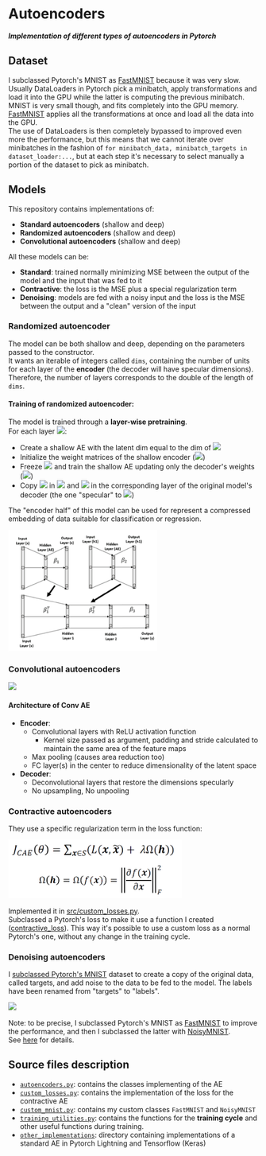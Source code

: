 # Autoencoders
**_Implementation of different types of autoencoders in Pytorch_**

## Dataset
I subclassed Pytorch's MNIST as [FastMNIST](src/custom_mnist.py#L9) because it was very slow.
Usually DataLoaders in Pytorch pick a minibatch, apply transformations and load it into the GPU while the latter is computing
the previous minibatch. MNIST is very small though, and fits completely into the GPU memory.<br>
[FastMNIST](src/custom_mnist.py#L9) applies all the transformations at once and load all the data into the GPU.<br>
The use of DataLoaders is then completely bypassed to improved even more the performance, but this means that we cannot
iterate over minibatches in the fashion of `for minibatch_data, minibatch_targets in dataset_loader:...`, but at each
step it's necessary to select manually a portion of the dataset to pick as minibatch.

## Models
This repository contains implementations of:
- **Standard autoencoders** (shallow and deep)
- **Randomized autoencoders** (shallow and deep)
- **Convolutional autoencoders** (shallow and deep)

All these models can be:
- **Standard**: trained normally minimizing MSE between the output of the model and the input that was fed to it
- **Contractive**: the loss is the MSE plus a special regularization term
- **Denoising**: models are fed with a noisy input and the loss is the MSE between the output and a "clean" version of the input

### Randomized autoencoder
The model can be both shallow and deep, depending on the parameters passed to the constructor.<br>
It wants an iterable of integers called `dims`, containing the number of units
for each layer of the **encoder** (the decoder will have specular dimensions).
Therefore, the number of layers corresponds to the double of the length of `dims`.

#### Training of randomized autoencoder:
The model is trained through a **layer-wise pretraining**.<br>
For each layer <img src="https://render.githubusercontent.com/render/math?math=l">:
- Create a shallow AE with the latent dim equal to the dim of <img src="https://render.githubusercontent.com/render/math?math=l">
- Initialize the weight matrices of the shallow encoder (<img src="https://render.githubusercontent.com/render/math?math=W_e">)
- Freeze <img src="https://render.githubusercontent.com/render/math?math=W_e"> and train the shallow AE updating only the decoder's weights
  (<img src="https://render.githubusercontent.com/render/math?math=W_d">)
- Copy <img src="https://render.githubusercontent.com/render/math?math=W_d^T"> in
  <img src="https://render.githubusercontent.com/render/math?math=l"> and
  <img src="https://render.githubusercontent.com/render/math?math=W_d"> in the corresponding layer
  of the original model's decoder (the one "specular" to <img src="https://render.githubusercontent.com/render/math?math=l">)
  
The "encoder half" of this model can be used for represent a compressed embedding of data suitable for classification or regression.

<img src="plots_and_images/randAE_struct.png" width="300">

### Convolutional autoencoders
<img src="https://www.researchgate.net/profile/Xifeng-Guo/publication/320658590/figure/fig1/AS:614154637418504@1523437284408/The-structure-of-proposed-Convolutional-AutoEncoders-CAE-for-MNIST-In-the-middle-there.png" width="450">

#### Architecture of Conv AE
- **Encoder**:
  - Convolutional layers with ReLU activation function
    - Kernel size passed as argument, padding and stride calculated to maintain the same area of the feature maps
  - Max pooling (causes area reduction too)
  - FC layer(s) in the center to reduce dimensionality of the latent space
- **Decoder**:
  - Deconvolutional layers that restore the dimensions specularly
  - No upsampling, No unpooling

### Contractive autoencoders
They use a specific regularization term in the loss function:

<img src="plots_and_images/CAE_loss.png" width="350">

Implemented it in [src/custom_losses.py](src/custom_losses.py).<br>
Subclassed a Pytorch's loss to make it use a function I created ([contractive_loss](src/custom_losses.py#L27)).
This way it's possible to use a custom loss as a normal Pytorch's one, without any change in the training cycle.

### Denoising autoencoders
I [subclassed Pytorch's MNIST](src/custom_mnist.py#L43) dataset to create a copy of the original data, called targets, and add noise to the data
to be fed to the model. The labels have been renamed from "targets" to "labels".

<img src="https://miro.medium.com/max/875/1*b5i7Cs-A-VpPHbPDqODNlA.png" width="450">

Note: to be precise, I subclassed Pytorch's MNIST as [FastMNIST](src/custom_mnist.py#L9) to improve
the performance, and then I subclassed the latter with [NoisyMNIST](src/custom_mnist.py#L43).<br>
See [here](#dataset) for details.

## Source files description
- [`autoencoders.py`](src/autoencoders.py): contains the classes implementing of the AE
- [`custom_losses.py`](src/custom_losses.py): contains the implementation of the loss for the contractive AE
- [`custom_mnist.py`](src/custom_mnist.py): contains my custom classes `FastMNIST` and `NoisyMNIST`
- [`training_utilities.py`](src/training_utilities.py): contains the functions for the **training cycle** and other useful functions
  during training.
- [`other_implementations`](src/other_implementations): directory containing implementations of a standard AE in Pytorch Lightning and Tensorflow (Keras) 
